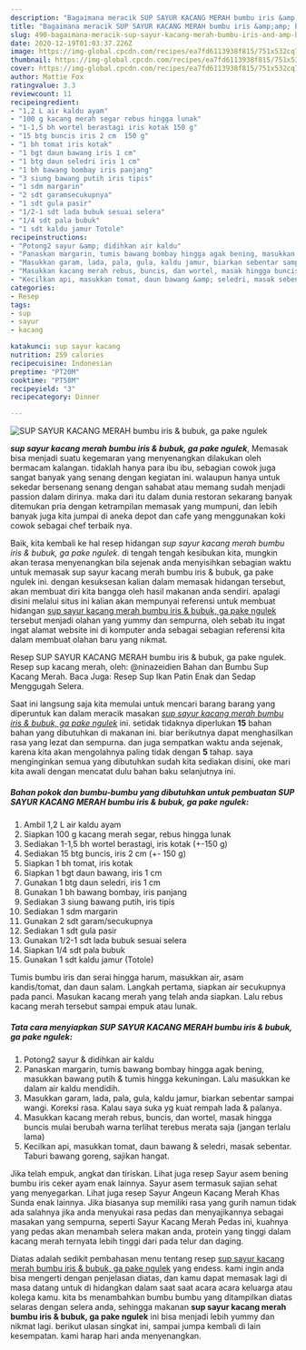 ```yaml
---
description: "Bagaimana meracik SUP SAYUR KACANG MERAH bumbu iris &amp;amp; bubuk, ga pake ngulek, Enak"
title: "Bagaimana meracik SUP SAYUR KACANG MERAH bumbu iris &amp;amp; bubuk, ga pake ngulek, Enak"
slug: 490-bagaimana-meracik-sup-sayur-kacang-merah-bumbu-iris-and-amp-bubuk-ga-pake-ngulek-enak
date: 2020-12-19T01:03:37.226Z
image: https://img-global.cpcdn.com/recipes/ea7fd6113938f815/751x532cq70/sup-sayur-kacang-merah-bumbu-iris-bubuk-ga-pake-ngulek-foto-resep-utama.jpg
thumbnail: https://img-global.cpcdn.com/recipes/ea7fd6113938f815/751x532cq70/sup-sayur-kacang-merah-bumbu-iris-bubuk-ga-pake-ngulek-foto-resep-utama.jpg
cover: https://img-global.cpcdn.com/recipes/ea7fd6113938f815/751x532cq70/sup-sayur-kacang-merah-bumbu-iris-bubuk-ga-pake-ngulek-foto-resep-utama.jpg
author: Mattie Fox
ratingvalue: 3.3
reviewcount: 11
recipeingredient:
- "1,2 L air kaldu ayam"
- "100 g kacang merah segar rebus hingga lunak"
- "1-1,5 bh wortel berastagi iris kotak 150 g"
- "15 btg buncis iris 2 cm  150 g"
- "1 bh tomat iris kotak"
- "1 bgt daun bawang iris 1 cm"
- "1 btg daun seledri iris 1 cm"
- "1 bh bawang bombay iris panjang"
- "3 siung bawang putih iris tipis"
- "1 sdm margarin"
- "2 sdt garamsecukupnya"
- "1 sdt gula pasir"
- "1/2-1 sdt lada bubuk sesuai selera"
- "1/4 sdt pala bubuk"
- "1 sdt kaldu jamur Totole"
recipeinstructions:
- "Potong2 sayur &amp; didihkan air kaldu"
- "Panaskan margarin, tumis bawang bombay hingga agak bening, masukkan bawang putih &amp; tumis hingga kekuningan. Lalu masukkan ke dalam air kaldu mendidih."
- "Masukkan garam, lada, pala, gula, kaldu jamur, biarkan sebentar sampai wangi. Koreksi rasa. Kalau saya suka yg kuat rempah lada &amp; palanya."
- "Masukkan kacang merah rebus, buncis, dan wortel, masak hingga buncis mulai berubah warna terlihat terebus merata saja (jangan terlalu lama)"
- "Kecilkan api, masukkan tomat, daun bawang &amp; seledri, masak sebentar. Taburi bawang goreng, sajikan hangat."
categories:
- Resep
tags:
- sup
- sayur
- kacang

katakunci: sup sayur kacang 
nutrition: 259 calories
recipecuisine: Indonesian
preptime: "PT20M"
cooktime: "PT58M"
recipeyield: "3"
recipecategory: Dinner

---
```



![SUP SAYUR KACANG MERAH bumbu iris &amp; bubuk, ga pake ngulek](https://img-global.cpcdn.com/recipes/ea7fd6113938f815/751x532cq70/sup-sayur-kacang-merah-bumbu-iris-bubuk-ga-pake-ngulek-foto-resep-utama.jpg)

<b><i>sup sayur kacang merah bumbu iris &amp; bubuk, ga pake ngulek</i></b>, Memasak bisa menjadi suatu kegemaran yang menyenangkan dilakukan oleh bermacam kalangan. tidaklah hanya para ibu ibu, sebagian cowok juga sangat banyak yang senang dengan kegiatan ini. walaupun hanya untuk sekedar bersenang senang dengan sahabat atau memang sudah menjadi passion dalam dirinya. maka dari itu dalam dunia restoran sekarang banyak ditemukan pria dengan ketrampilan memasak yang mumpuni, dan lebih banyak juga kita jumpai di aneka depot dan cafe yang menggunakan koki cowok sebagai chef terbaik nya.

Baik, kita kembali ke hal resep hidangan <i>sup sayur kacang merah bumbu iris &amp; bubuk, ga pake ngulek</i>. di tengah tengah kesibukan kita, mungkin akan terasa menyenangkan bila sejenak anda menyisihkan sebagian waktu untuk memasak sup sayur kacang merah bumbu iris &amp; bubuk, ga pake ngulek ini. dengan kesuksesan kalian dalam memasak hidangan tersebut, akan membuat diri kita bangga oleh hasil makanan anda sendiri. apalagi disini melalui situs ini kalian akan mempunyai referensi untuk membuat hidangan <u>sup sayur kacang merah bumbu iris &amp; bubuk, ga pake ngulek</u> tersebut menjadi olahan yang yummy dan sempurna, oleh sebab itu ingat ingat alamat website ini di komputer anda sebagai sebagian referensi kita dalam membuat olahan baru yang nikmat.

Resep SUP SAYUR KACANG MERAH bumbu iris &amp; bubuk, ga pake ngulek. Resep sup kacang merah, oleh: @ninazeidien Bahan dan Bumbu Sup Kacang Merah. Baca Juga: Resep Sup Ikan Patin Enak dan Sedap Menggugah Selera.


Saat ini langsung saja kita memulai untuk mencari barang barang yang diperuntuk kan dalam meracik masakan <u><i>sup sayur kacang merah bumbu iris &amp; bubuk, ga pake ngulek</i></u> ini. setidak tidaknya diperlukan <b>15</b> bahan bahan yang dibutuhkan di makanan ini. biar berikutnya dapat menghasilkan rasa yang lezat dan sempurna. dan juga sempatkan waktu anda sejenak, karena kita akan mengolahnya paling tidak dengan <b>5</b> tahap. saya menginginkan semua yang dibutuhkan sudah kita sediakan disini, oke mari kita awali dengan mencatat dulu bahan baku selanjutnya ini.

<!--inarticleads1-->

##### Bahan pokok dan bumbu-bumbu yang dibutuhkan untuk pembuatan SUP SAYUR KACANG MERAH bumbu iris &amp; bubuk, ga pake ngulek:

1. Ambil 1,2 L air kaldu ayam
1. Siapkan 100 g kacang merah segar, rebus hingga lunak
1. Sediakan 1-1,5 bh wortel berastagi, iris kotak (+-150 g)
1. Sediakan 15 btg buncis, iris 2 cm (+- 150 g)
1. Siapkan 1 bh tomat, iris kotak
1. Siapkan 1 bgt daun bawang, iris 1 cm
1. Gunakan 1 btg daun seledri, iris 1 cm
1. Gunakan 1 bh bawang bombay, iris panjang
1. Sediakan 3 siung bawang putih, iris tipis
1. Sediakan 1 sdm margarin
1. Gunakan 2 sdt garam/secukupnya
1. Sediakan 1 sdt gula pasir
1. Gunakan 1/2-1 sdt lada bubuk sesuai selera
1. Siapkan 1/4 sdt pala bubuk
1. Gunakan 1 sdt kaldu jamur (Totole)


Tumis bumbu iris dan serai hingga harum, masukkan air, asam kandis/tomat, dan daun salam. Langkah pertama, siapkan air secukupnya pada panci. Masukan kacang merah yang telah anda siapkan. Lalu rebus kacang merah tersebut sampai empuk atau lunak. 

<!--inarticleads2-->

##### Tata cara menyiapkan SUP SAYUR KACANG MERAH bumbu iris &amp; bubuk, ga pake ngulek:

1. Potong2 sayur &amp; didihkan air kaldu
1. Panaskan margarin, tumis bawang bombay hingga agak bening, masukkan bawang putih &amp; tumis hingga kekuningan. Lalu masukkan ke dalam air kaldu mendidih.
1. Masukkan garam, lada, pala, gula, kaldu jamur, biarkan sebentar sampai wangi. Koreksi rasa. Kalau saya suka yg kuat rempah lada &amp; palanya.
1. Masukkan kacang merah rebus, buncis, dan wortel, masak hingga buncis mulai berubah warna terlihat terebus merata saja (jangan terlalu lama)
1. Kecilkan api, masukkan tomat, daun bawang &amp; seledri, masak sebentar. Taburi bawang goreng, sajikan hangat.


Jika telah empuk, angkat dan tiriskan. Lihat juga resep Sayur asem bening bumbu iris ceker ayam enak lainnya. Sayur asem termasuk sajian sehat yang menyegarkan. Lihat juga resep Sayur Angeun Kacang Merah Khas Sunda enak lainnya. Jika biasanya sup memiliki rasa yang gurih namun tidak ada salahnya jika anda menyukai rasa pedas dan menyajikannya sebagai masakan yang sempurna, seperti Sayur Kacang Merah Pedas ini, kuahnya yang pedas akan menambah selera makan anda, protein yang tinggi dalam kacang merah ternyata lebih tinggi dari pada telur dan daging. 

Diatas adalah sedikit pembahasan menu tentang resep <u>sup sayur kacang merah bumbu iris &amp; bubuk, ga pake ngulek</u> yang endess. kami ingin anda bisa mengerti dengan penjelasan diatas, dan kamu dapat memasak lagi di masa datang untuk di hidangkan dalam saat saat acara acara keluarga atau kolega kamu. kita bs menambahkan bumbu bumbu yang ditampilkan diatas selaras dengan selera anda, sehingga makanan <b>sup sayur kacang merah bumbu iris &amp; bubuk, ga pake ngulek</b> ini bisa menjadi lebih yummy dan nikmat lagi. berikut ulasan singkat ini, sampai jumpa kembali di lain kesempatan. kami harap hari anda menyenangkan.
